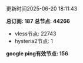 更新时间2025-06-20 18:11:43

**总订阅: 187**
**总节点: 44266**
- vless节点: 22743
- hysteria2节点: 1

**google ping有效节点: 156**
